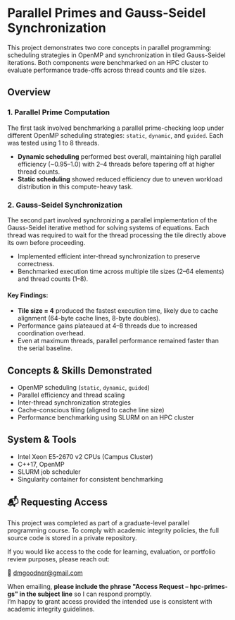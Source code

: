 # Parallel Primes and Gauss-Seidel Synchronization

This project demonstrates two core concepts in parallel programming: scheduling strategies in OpenMP and synchronization in tiled Gauss-Seidel iterations. Both components were benchmarked on an HPC cluster to evaluate performance trade-offs across thread counts and tile sizes.

## Overview

### 1. Parallel Prime Computation

The first task involved benchmarking a parallel prime-checking loop under different OpenMP scheduling strategies: `static`, `dynamic`, and `guided`. Each was tested using 1 to 8 threads.

- **Dynamic scheduling** performed best overall, maintaining high parallel efficiency (~0.95–1.0) with 2–4 threads before tapering off at higher thread counts.
- **Static scheduling** showed reduced efficiency due to uneven workload distribution in this compute-heavy task.

### 2. Gauss-Seidel Synchronization

The second part involved synchronizing a parallel implementation of the Gauss-Seidel iterative method for solving systems of equations. Each thread was required to wait for the thread processing the tile directly above its own before proceeding.

- Implemented efficient inter-thread synchronization to preserve correctness.
- Benchmarked execution time across multiple tile sizes (2–64 elements) and thread counts (1–8).

#### Key Findings:

- **Tile size = 4** produced the fastest execution time, likely due to cache alignment (64-byte cache lines, 8-byte doubles).
- Performance gains plateaued at 4–8 threads due to increased coordination overhead.
- Even at maximum threads, parallel performance remained faster than the serial baseline.

## Concepts & Skills Demonstrated

- OpenMP scheduling (`static`, `dynamic`, `guided`)
- Parallel efficiency and thread scaling
- Inter-thread synchronization strategies
- Cache-conscious tiling (aligned to cache line size)
- Performance benchmarking using SLURM on an HPC cluster

## System & Tools

- Intel Xeon E5-2670 v2 CPUs (Campus Cluster)
- C++17, OpenMP
- SLURM job scheduler
- Singularity container for consistent benchmarking

## 📬 Requesting Access

This project was completed as part of a graduate-level parallel programming course. To comply with academic integrity policies, the full source code is stored in a private repository.

If you would like access to the code for learning, evaluation, or portfolio review purposes, please reach out:

📧 [dmgoodner@gmail.com](mailto:dmgoodner@gmail.com?subject=Access%20Request%20–%20hpc-primes-gs)

When emailing, **please include the phrase "Access Request – hpc-primes-gs" in the subject line** so I can respond promptly.  
I’m happy to grant access provided the intended use is consistent with academic integrity guidelines.
